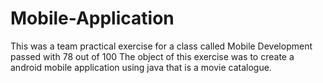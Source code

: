 # Mobile-Application
This was a team practical exercise for a class called Mobile Development passed with 78 out of 100
The object of this exercise was to create a android mobile application using java that is a movie catalogue.
